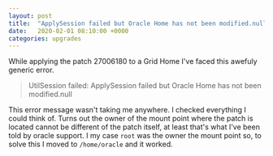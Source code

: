 ```yaml
---
layout: post
title:  "ApplySession failed but Oracle Home has not been modified.null"
date:   2020-02-01 08:10:00 +0000
categories: upgrades
---
```


While applying the patch  27006180 to a Grid Home I've faced this awefuly generic error.

> UtilSession failed: ApplySession failed but Oracle Home has not been modified.null

This error message wasn't taking me anywhere. I checked everything I could think of.
Turns out the owner of the mount point where the patch is located cannot be different of the patch itself, at least that's what I've been told by oracle support. I my case `root` was the owner the mount point so, to solve this I moved to `/home/oracle` and it worked.
